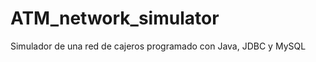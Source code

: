 ATM_network_simulator
=====================

Simulador de una red de cajeros programado con Java, JDBC y MySQL
